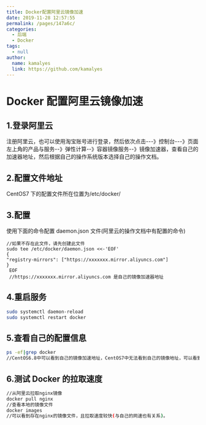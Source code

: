 ```yaml
---
title: Docker配置阿里云镜像加速
date: 2019-11-28 12:57:55
permalink: /pages/147a6c/
categories: 
  - 后端
  - Docker
tags: 
  - null
author: 
  name: kamalyes
  link: https://github.com/kamalyes
---
```


# Docker 配置阿里云镜像加速

## 1.登录阿里云

注册阿里云，也可以使用淘宝账号进行登录，然后依次点击---》控制台---》页面左上角的产品与服务--》弹性计算--》容器镜像服务--》镜像加速器，查看自己的加速器地址，然后根据自己的操作系统版本选择自己的操作文档。

## 2.配置文件地址

CentOS7 下的配置文件所在位置为/etc/docker/

## 3.配置

使用下面的命令配置 daemon.json 文件(阿里云的操作文档中有配置的命令)

    //如果不存在此文件，请先创建此文件
    sudo tee /etc/docker/daemon.json <<-'EOF'
    {
    "registry-mirrors": ["https://xxxxxxx.mirror.aliyuncs.com"]
    }
     EOF
     //https://xxxxxxx.mirror.aliyuncs.com 是自己的镜像加速器地址

## 4.重启服务

```bash
sudo systemctl daemon-reload
sudo systemctl restart docker
```

## 5.查看自己的配置信息

```bash
ps -ef|grep docker
//CentOS6.8中可以看到自己的镜像加速地址，CentOS7中无法看到自己的镜像地址，可以看到两个Docker进程。
```

## 6.测试 Docker 的拉取速度

```bash
//从阿里云拉取nginx镜像
docker pull nginx
//查看本地的镜像文件
docker images
//可以看到存在nginx的镜像文件，且拉取速度较快(与自己的网速也有关系)。
```
